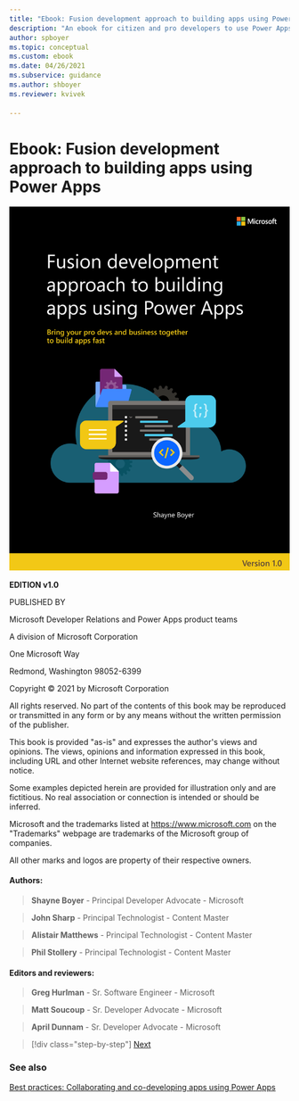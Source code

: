 ```yaml
---
title: "Ebook: Fusion development approach to building apps using Power Apps | Microsoft Docs"
description: "An ebook for citizen and pro developers to use Power Apps to build apps fast."
author: spboyer
ms.topic: conceptual
ms.custom: ebook
ms.date: 04/26/2021
ms.subservice: guidance
ms.author: shboyer
ms.reviewer: kvivek

---
```


# Ebook: Fusion development approach to building apps using Power Apps

![cover image.](./media/cover/power-apps-ebook-monitor.svg)

**EDITION v1.0**

PUBLISHED BY

Microsoft Developer Relations and Power Apps product teams

A division of Microsoft Corporation

One Microsoft Way

Redmond, Washington 98052-6399

Copyright © 2021 by Microsoft Corporation

All rights reserved. No part of the contents of this book may be reproduced or transmitted in any form or by any means without the written permission of the publisher.

This book is provided "as-is" and expresses the author\'s views and opinions. The views, opinions and information expressed in this book, including URL and other Internet website references, may change without notice.

Some examples depicted herein are provided for illustration only and are fictitious. No real association or connection is intended or should be inferred.

Microsoft and the trademarks listed at <https://www.microsoft.com> on the "Trademarks" webpage are trademarks of the Microsoft group of companies.

All other marks and logos are property of their respective owners.

#### Authors:

> **Shayne Boyer** - Principal Developer Advocate - Microsoft

> **John Sharp** - Principal Technologist - Content Master

> **Alistair Matthews** - Principal Technologist - Content Master

> **Phil Stollery** - Principal Technologist - Content Master

#### Editors and reviewers:

> **Greg Hurlman** - Sr. Software Engineer - Microsoft

> **Matt Soucoup** - Sr. Developer Advocate - Microsoft

> **April Dunnam** - Sr. Developer Advocate - Microsoft

> [!div class="step-by-step"]
> [Next](foreword.md)

### See also

[Best practices: Collaborating and co-developing apps using Power Apps](../co-develop/overview.md)